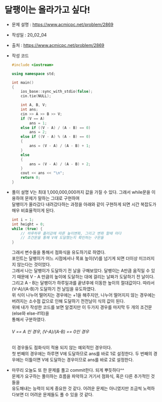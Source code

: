 달팽이는 올라가고 싶다!
======================
- 문제 설명 : <https://www.acmicpc.net/problem/2869>
- 작성일    : 20_02_04
- 출처      : <https://www.acmicpc.net/problem/2869>
- 작성 코드
  ```cpp
  #include <iostream>

  using namespace std;

  int main()
  {
      ios_base::sync_with_stdio(false);
      cin.tie(NULL);

      int A, B, V;
      int ans;
      cin >> A >> B >> V;
      if (V == A)
          ans = 1;
      else if ((V - A) / (A - B) == 0)
          ans = 2;
      else if ((V - A) % (A - B) == 0)
      {
          ans = (V - A) / (A - B) + 1;
      }
      else
      {
          ans = (V - A) / (A - B) + 2;
      }
      cout << ans << "\n";
      return 0;
  }
  ```   
- 풀이 설명
  V는 최대 1,000,000,000까지 값을 가질 수 있다. 그래서 while문을 이용하여 문제가 말하는 그대로 구현하여   
  달팽이가 올라갔다 내려갔다하는 과정을 아래와 같이 구현하게 되면 시간 복잡도가 매우 비효율적이게 된다.   
  ```cpp
  int i = 1;
  int height = 0;
  while (true) {
      // 하루하루 흘러감에 따른 높이변화, 그리고 변화 할때 마다
      // 조건문을 통해 V에 도달했는지 확인하는 구문들
  }
  ```
     
  그래서 변수들을 통해서 점화식을 유도하기로 하였다.   
  포인트는 달팽이가 어느 시점에서나 목표 높이(V)를 넘기게 되면 더이상 미끄러지지 않는다는 것이었다.  
  그래서 나는 달팽이가 도달하기 전 날을 구해보았다. 달팽이는 A만큼 움직일 수 있기 때문에 V - A 만큼의
  높이에 도달하는 대에 걸리는 날짜가 도달하기 전 날이다. 그리고 A - B는 달팽이가 하루일과를 끝낸후에
  이동한 높이의 절대값이다. 따라서 (V-A)/(A-B)가 도달하기 전 날임을 유도하였다.  
  위 식이 나누어 떨어지는 경우에는 +1을 해주지만, 나누어 떨어지지 않는 경우에는 
  버려지는 소수점 값으로 인해 도달하기 전전날이 식의 값이 된다.  
  위에 내가 작성한 코드를 보면 알겠지만 이 두가지 경우를 마지막 두 개의 조건문(else와 else-if의)을  
  통해서 구분하였다.
    
  ###### V == A 인 경우, (V-A)/(A-B) == 0인 경우  
  이 경우들도 점화식이 적용 되지 않는 예외적인 경우이다.  
  첫 번째의 경우에는 하루면 V에 도달하므로 ans를 바로 1로 설정한다.
  두 번째의 경우에는 이틀이면 V에 도달하는 경우이므로 ans를 바로 2로 설정한다.  
  
- 마무리
  오늘도 또 한 문제를 풀고 commit한다. 되게 뿌듯하다^^  
  문제가 요구하는 풀이하는 흐름을 파악하고 거기서 점화식, 혹은 다른 추가적인 것들을  
  유도해내는 능력이 되게 중요한 것 같다. 어려운 문제는 아니였지만 조금씩 노력하다보면 더
  어려운 문제들도 풀 수 있을 것 같다.
  
  
